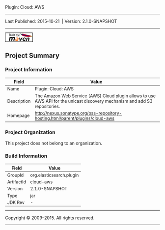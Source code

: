 Plugin: Cloud: AWS

------------------------------------------------------------------------

<span id="publishDate">Last Published: 2015-10-21</span>  | <span id="projectVersion">Version: 2.1.0-SNAPSHOT</span>

------------------------------------------------------------------------

[![Built by Maven](./images/logos/maven-feather.png)](http://maven.apache.org/ "Built by Maven")

Project Summary
---------------

### Project Information

| Field       | Value                                                                                                                        |
|-------------|------------------------------------------------------------------------------------------------------------------------------|
| Name        | Plugin: Cloud: AWS                                                                                                           |
| Description | The Amazon Web Service (AWS) Cloud plugin allows to use AWS API for the unicast discovery mechanism and add S3 repositories. |
| Homepage    | <http://nexus.sonatype.org/oss-repository-hosting.html/parent/plugins/cloud-aws>                                             |

### Project Organization

This project does not belong to an organization.

### Build Information

| Field      | Value                    |
|------------|--------------------------|
| GroupId    | org.elasticsearch.plugin |
| ArtifactId | cloud-aws                |
| Version    | 2.1.0-SNAPSHOT           |
| Type       | jar                      |
| JDK Rev    | -                        |

------------------------------------------------------------------------

Copyright © 2009–2015. All rights reserved.

------------------------------------------------------------------------


